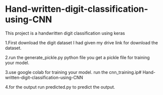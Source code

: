 # Hand-written-digit-classification-using-CNN
This project is a handwritten digit classification using keras

1.First download the digit dataset I had given my drive link for download the dataset.

2.run the generate_pickle.py python file you get a pickle file for training your model.

3.use google colab for training your model.
  run the cnn_training.ip# Hand-written-digit-classification-using-CNN


4.for the output run predicted.py to predict the output.

